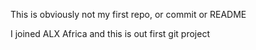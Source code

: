 This is obviously not my first repo, or commit or README

I joined ALX Africa and this is out first git project
